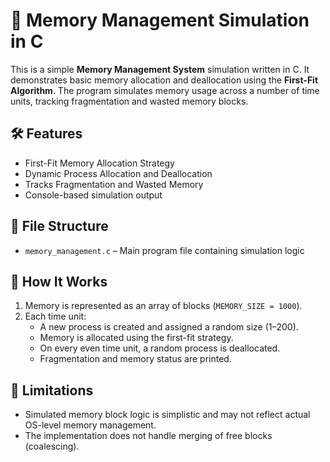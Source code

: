 # 🧠 Memory Management Simulation in C

This is a simple **Memory Management System** simulation written in C. It demonstrates basic memory allocation and deallocation using the **First-Fit Algorithm**. The program simulates memory usage across a number of time units, tracking fragmentation and wasted memory blocks.

## 🛠️ Features

- First-Fit Memory Allocation Strategy
- Dynamic Process Allocation and Deallocation
- Tracks Fragmentation and Wasted Memory
- Console-based simulation output

## 📁 File Structure

- `memory_management.c` – Main program file containing simulation logic

## 🔧 How It Works

1. Memory is represented as an array of blocks (`MEMORY_SIZE = 1000`).
2. Each time unit:
   - A new process is created and assigned a random size (1–200).
   - Memory is allocated using the first-fit strategy.
   - On every even time unit, a random process is deallocated.
   - Fragmentation and memory status are printed.

## 📌 Limitations

- Simulated memory block logic is simplistic and may not reflect actual OS-level memory management.
- The implementation does not handle merging of free blocks (coalescing).
